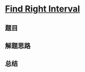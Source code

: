 # [Find Right Interval](https://leetcode.com/problems/find-right-interval/)

## 题目


## 解题思路


## 总结


